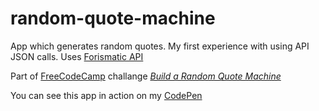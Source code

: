 # random-quote-machine
App which generates random quotes. My first experience with using API JSON calls. Uses [Forismatic API](http://forismatic.com/en/api/)

Part of [FreeCodeCamp](https://www.freecodecamp.com/) challange [*Build a Random Quote Machine*](https://www.freecodecamp.com/challenges/build-a-random-quote-machine)

You can see this app in action on my [CodePen](http://codepen.io/mandriv/pen/yaxWgX)
